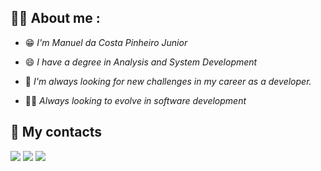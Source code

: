 



## 👨‍💼 About me :

 - 😁 *I'm Manuel da Costa Pinheiro Junior* 

 - 😄 *I have a degree in Analysis and System Development*
  
 - 💼 *I'm always looking for new challenges in my career as a developer.*
   
 - 👨‍💻 *Always looking to evolve in software development* 

## :speech_balloon: My contacts

<div align="left">
<a href="https://github.com/ManuelPinheiroJunior"><img src="https://img.shields.io/badge/-Github-%23333?style=for-the-badge&logo=github&logoColor=white" target="_blank"></a>  
<a href = "mcpjunior35@gmail.com"><img src="https://img.shields.io/badge/-Gmail-%23333?style=for-the-badge&logo=gmail&logoColor=white" target="_blank"></a>
<a href="https://www.linkedin.com/in/manuel-junior-0b4905201/" target="_blank"><img src="https://img.shields.io/badge/-LinkedIn-%230077B5?style=for-the-badge&logo=linkedin&logoColor=white" target="_blank"></a> 
</div>
 
#
